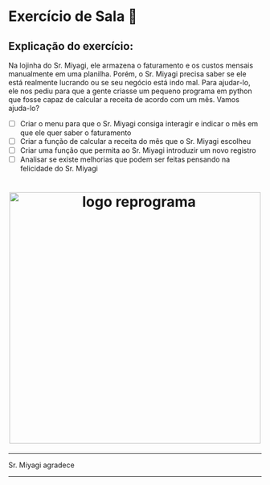 # Exercício de Sala 🏫  


## Explicação do exercício:

Na lojinha do Sr. Miyagi, ele armazena o faturamento e os custos mensais manualmente em uma planilha. Porém, o Sr. Miyagi precisa saber se ele está realmente lucrando ou se seu negócio está indo mal.
Para ajudar-lo, ele nos pediu para que a gente criasse um pequeno programa em python que fosse capaz de calcular a receita de acordo com um mês. Vamos ajuda-lo?


- [ ] Criar o menu para que o Sr. Miyagi consiga interagir e indicar o mês em que ele quer saber o faturamento
- [ ] Criar a função de calcular a receita do mês que o Sr. Miyagi escolheu
- [ ] Criar uma função que permita ao Sr. Miyagi introduzir um novo registro
- [ ] Analisar se existe melhorias que podem ser feitas pensando na felicidade do Sr. Miyagi

<h1 align="center">
  <img src="../../assets/image.png" alt="logo reprograma" width="500">
</h1>
<hr>
Sr. Miyagi agradece
<hr>
